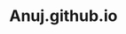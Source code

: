 # Anuj.github.io
<!DOCTYPE html>
<html>
    <title>Answer</title>
    <style>

    </style>
<body>

<link rel="stylesheet" href="answer.txt">

</body>
</html>
